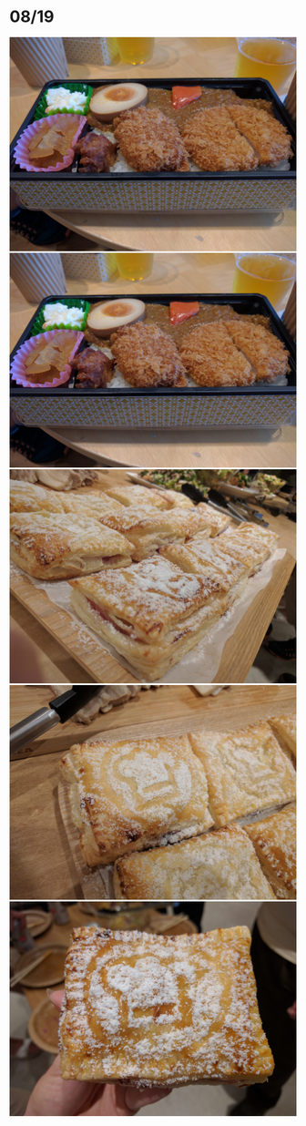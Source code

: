 08/19
======

![top-page](https://raw.githubusercontent.com/pocke/cookpad-summer-internship-2016-meshitero/master/0819/1.jpg)
![top-page](https://raw.githubusercontent.com/pocke/cookpad-summer-internship-2016-meshitero/master/0819/2.jpg)
![top-page](https://raw.githubusercontent.com/pocke/cookpad-summer-internship-2016-meshitero/master/0819/3.jpg)
![top-page](https://raw.githubusercontent.com/pocke/cookpad-summer-internship-2016-meshitero/master/0819/4.jpg)
![top-page](https://raw.githubusercontent.com/pocke/cookpad-summer-internship-2016-meshitero/master/0819/5.jpg)
